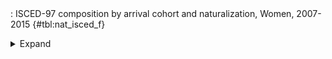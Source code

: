 <div class="tabledetails">

|     |
| --- |
: ISCED-97 composition by arrival cohort and naturalization, Women, 2007-2015 {#tbl:nat_isced_f}

<details>
<summary>
Expand
</summary>
<div class="tabwrap">
<table class="scientific medleftstub">
<tr> <td style='text-align: left'></td><td colspan=6 style='text-align:center'><strong>Arrival cohort</strong><td></td></td></tr>
<tr> <td style='text-align: left'></td> <td style='text-align: right'><strong>1964-73</strong></td> <td style='text-align: right'><strong>1974-83</strong></td> <td style='text-align: right'><strong>1984-93</strong></td> <td style='text-align: right'><strong>1994-03</strong></td> <td style='text-align: right'><strong>2004-10</strong></td> <td style='text-align: right'><strong>Total</strong></td> <td style='text-align: right'><strong>N</strong></td></tr>
<tr> <td style='text-align: left'></td> <td style='text-align: right'>%</td> <td style='text-align: right'>%</td> <td style='text-align: right'>%</td> <td style='text-align: right'>%</td> <td style='text-align: right'>%</td> <td style='text-align: right'>%</td> <td style='text-align: right'></td></tr>
<tr><td colspan=8 style='text-align:left;'><strong>ISCED-97, non-naturalized immigrant</strong></td></tr>
<tr> <td style='text-align: left'>0-2</td> <td style='text-align: right'>76.8</td> <td style='text-align: right'>61.7</td> <td style='text-align: right'>53.8</td> <td style='text-align: right'>39.8</td> <td style='text-align: right'>29.2</td> <td style='text-align: right'>40.7</td> <td style='text-align: right'>22,046</td></tr>
<tr> <td style='text-align: left'>3-4</td> <td style='text-align: right'>21.2</td> <td style='text-align: right'>27.3</td> <td style='text-align: right'>32.0</td> <td style='text-align: right'>33.7</td> <td style='text-align: right'>32.3</td> <td style='text-align: right'>32.6</td> <td style='text-align: right'>17,706</td></tr>
<tr> <td style='text-align: left'>5-6</td> <td style='text-align: right'>2.0</td> <td style='text-align: right'>11.0</td> <td style='text-align: right'>14.2</td> <td style='text-align: right'>26.5</td> <td style='text-align: right'>38.5</td> <td style='text-align: right'>26.7</td> <td style='text-align: right'>14,187</td></tr>
<tr> <td style='text-align: left'>Total</td> <td style='text-align: right'>100.0</td> <td style='text-align: right'>100.0</td> <td style='text-align: right'>100.0</td> <td style='text-align: right'>100.0</td> <td style='text-align: right'>100.0</td> <td style='text-align: right'>100.0</td> <td style='text-align: right'>53,939</td></tr>
<tr> <td style='text-align: left'>N</td> <td style='text-align: right'>167</td> <td style='text-align: right'>2,329</td> <td style='text-align: right'>11,611</td> <td style='text-align: right'>24,099</td> <td style='text-align: right'>15,733</td> <td style='text-align: right'>53,939</td> <td style='text-align: right'></td></tr>
<tr><td colspan=8 style='text-align:left;'><strong>ISCED-97, naturalized immigrant</strong></td></tr>
<tr> <td style='text-align: left'>0-2</td> <td style='text-align: right'>56.5</td> <td style='text-align: right'>28.8</td> <td style='text-align: right'>24.2</td> <td style='text-align: right'>28.4</td> <td style='text-align: right'>28.6</td> <td style='text-align: right'>26.6</td> <td style='text-align: right'>3,896</td></tr>
<tr> <td style='text-align: left'>3-4</td> <td style='text-align: right'>34.9</td> <td style='text-align: right'>52.5</td> <td style='text-align: right'>57.1</td> <td style='text-align: right'>51.9</td> <td style='text-align: right'>49.7</td> <td style='text-align: right'>54.2</td> <td style='text-align: right'>8,026</td></tr>
<tr> <td style='text-align: left'>5-6</td> <td style='text-align: right'>8.6</td> <td style='text-align: right'>18.7</td> <td style='text-align: right'>18.7</td> <td style='text-align: right'>19.7</td> <td style='text-align: right'>21.7</td> <td style='text-align: right'>19.2</td> <td style='text-align: right'>2,845</td></tr>
<tr> <td style='text-align: left'>Total</td> <td style='text-align: right'>100.0</td> <td style='text-align: right'>100.0</td> <td style='text-align: right'>100.0</td> <td style='text-align: right'>100.0</td> <td style='text-align: right'>100.0</td> <td style='text-align: right'>100.0</td> <td style='text-align: right'>14,767</td></tr>
<tr> <td style='text-align: left'>N</td> <td style='text-align: right'>44</td> <td style='text-align: right'>837</td> <td style='text-align: right'>6,875</td> <td style='text-align: right'>6,414</td> <td style='text-align: right'>597</td> <td style='text-align: right'>14,767</td> <td style='text-align: right'></td></tr>
<tr><td colspan=8 style='text-align:left;'><strong>ISCED-97, naturalized/recognized Ethnic German</strong></td></tr>
<tr> <td style='text-align: left'>0-2</td> <td style='text-align: right'>55.2</td> <td style='text-align: right'>31.9</td> <td style='text-align: right'>26.6</td> <td style='text-align: right'>26.1</td> <td style='text-align: right'>25.6</td> <td style='text-align: right'>26.6</td> <td style='text-align: right'>5,891</td></tr>
<tr> <td style='text-align: left'>3-4</td> <td style='text-align: right'>25.6</td> <td style='text-align: right'>47.8</td> <td style='text-align: right'>52.7</td> <td style='text-align: right'>47.1</td> <td style='text-align: right'>40.3</td> <td style='text-align: right'>48.9</td> <td style='text-align: right'>10,903</td></tr>
<tr> <td style='text-align: left'>5-6</td> <td style='text-align: right'>19.2</td> <td style='text-align: right'>20.3</td> <td style='text-align: right'>20.7</td> <td style='text-align: right'>26.8</td> <td style='text-align: right'>34.1</td> <td style='text-align: right'>24.5</td> <td style='text-align: right'>5,462</td></tr>
<tr> <td style='text-align: left'>Total</td> <td style='text-align: right'>100.0</td> <td style='text-align: right'>100.0</td> <td style='text-align: right'>100.0</td> <td style='text-align: right'>100.0</td> <td style='text-align: right'>100.0</td> <td style='text-align: right'>100.0</td> <td style='text-align: right'>22,256</td></tr>
<tr> <td style='text-align: left'>N</td> <td style='text-align: right'>14</td> <td style='text-align: right'>1,218</td> <td style='text-align: right'>9,315</td> <td style='text-align: right'>10,141</td> <td style='text-align: right'>1,568</td> <td style='text-align: right'>22,256</td> <td style='text-align: right'></td></tr>
</table>
</div>
</details>
</div>
